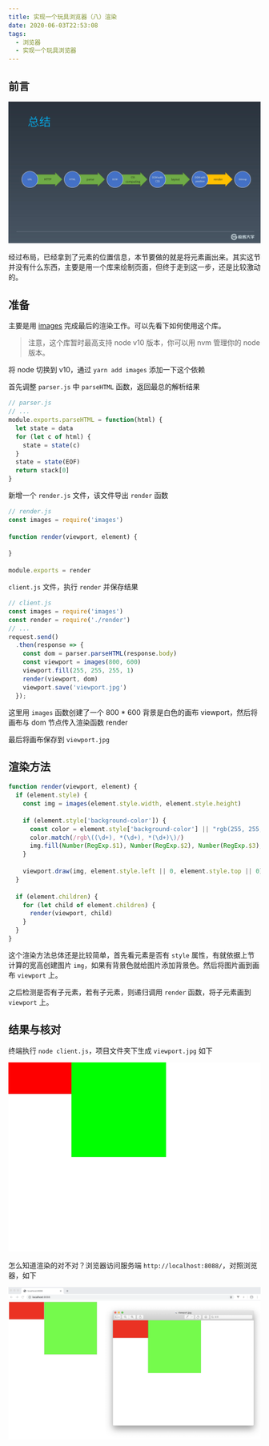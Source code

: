 ```yaml
---
title: 实现一个玩具浏览器（八）渲染
date: 2020-06-03T22:53:08
tags:
  - 浏览器
  - 实现一个玩具浏览器
---
```


## 前言

![](./images/00022.jpg)

经过布局，已经拿到了元素的位置信息，本节要做的就是将元素画出来。其实这节并没有什么东西，主要是用一个库来绘制页面，但终于走到这一步，还是比较激动的。

## 准备

主要是用 [images](https://www.npmjs.com/package/images) 完成最后的渲染工作。可以先看下如何使用这个库。

> 注意，这个库暂时最高支持 node v10 版本，你可以用 nvm 管理你的 node 版本。

将 node 切换到 v10，通过 `yarn add images` 添加一下这个依赖

首先调整 `parser.js` 中 `parseHTML` 函数，返回最总的解析结果

```js
// parser.js
// ...
module.exports.parseHTML = function(html) {
  let state = data
  for (let c of html) {
    state = state(c)
  }
  state = state(EOF)
  return stack[0]
}
```

新增一个 `render.js` 文件，该文件导出 `render` 函数

```js
// render.js
const images = require('images')

function render(viewport, element) {
  
}

module.exports = render
```

`client.js` 文件，执行 `render` 并保存结果

```js
// client.js
const images = require('images')
const render = require('./render')
// ...
request.send()
  .then(response => {
    const dom = parser.parseHTML(response.body)
    const viewport = images(800, 600)
    viewport.fill(255, 255, 255, 1)
    render(viewport, dom)
    viewport.save('viewport.jpg')
  });
```

这里用 `images` 函数创建了一个 800 * 600 背景是白色的画布 viewport，然后将画布与 dom 节点传入渲染函数 render

最后将画布保存到 `viewport.jpg`

## 渲染方法

```js
function render(viewport, element) {
  if (element.style) {
    const img = images(element.style.width, element.style.height)

    if (element.style['background-color']) {
      const color = element.style['background-color'] || "rgb(255, 255, 255)"
      color.match(/rgb\((\d+), *(\d+), *(\d+)\)/)
      img.fill(Number(RegExp.$1), Number(RegExp.$2), Number(RegExp.$3), 1)
    }
    
    viewport.draw(img, element.style.left || 0, element.style.top || 0)
  }

  if (element.children) {
    for (let child of element.children) {
      render(viewport, child)
    }
  }
}
```

这个渲染方法总体还是比较简单，首先看元素是否有 `style` 属性，有就依据上节计算的宽高创建图片 `img`，如果有背景色就给图片添加背景色。然后将图片画到画布 `viewport` 上。

之后检测是否有子元素，若有子元素，则递归调用 `render` 函数，将子元素画到 `viewport` 上。

## 结果与核对

终端执行 `node client.js`，项目文件夹下生成 `viewport.jpg` 如下

![](./images/00031.jpg)

怎么知道渲染的对不对？浏览器访问服务端 `http://localhost:8088/`，对照浏览器，如下

![](./images/00032.png)